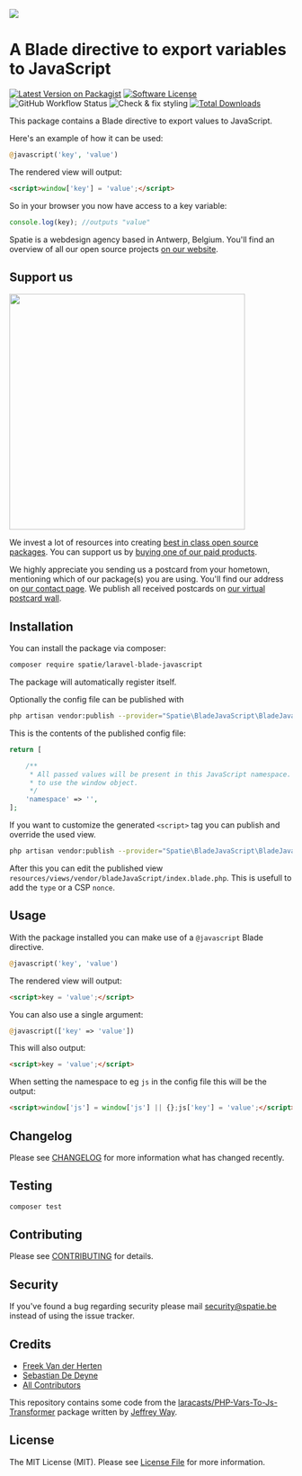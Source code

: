 
[<img src="https://github-ads.s3.eu-central-1.amazonaws.com/support-ukraine.svg?t=1" />](https://supportukrainenow.org)

# A Blade directive to export variables to JavaScript

[![Latest Version on Packagist](https://img.shields.io/packagist/v/spatie/laravel-blade-javascript.svg?style=flat-square)](https://packagist.org/packages/spatie/laravel-blade-javascript)
[![Software License](https://img.shields.io/badge/license-MIT-brightgreen.svg?style=flat-square)](LICENSE.md)
![GitHub Workflow Status](https://img.shields.io/github/workflow/status/spatie/laravel-blade-javascript/run-tests?label=tests)
![Check & fix styling](https://github.com/spatie/laravel-blade-javascript/workflows/Check%20&%20fix%20styling/badge.svg)
[![Total Downloads](https://img.shields.io/packagist/dt/spatie/laravel-blade-javascript.svg?style=flat-square)](https://packagist.org/packages/spatie/laravel-blade-javascript)

This package contains a Blade directive to export values to JavaScript.

Here's an example of how it can be used:

```php
@javascript('key', 'value')
```

The rendered view will output:
```html
<script>window['key'] = 'value';</script>
```

So in your browser you now have access to a key variable:
```js
console.log(key); //outputs "value"
```

Spatie is a webdesign agency based in Antwerp, Belgium. You'll find an overview of all our open source projects [on our website](https://spatie.be/opensource).

## Support us

[<img src="https://github-ads.s3.eu-central-1.amazonaws.com/laravel-blade-javascript.jpg?t=1" width="419px" />](https://spatie.be/github-ad-click/laravel-blade-javascript)

We invest a lot of resources into creating [best in class open source packages](https://spatie.be/open-source). You can support us by [buying one of our paid products](https://spatie.be/open-source/support-us).

We highly appreciate you sending us a postcard from your hometown, mentioning which of our package(s) you are using. You'll find our address on [our contact page](https://spatie.be/about-us). We publish all received postcards on [our virtual postcard wall](https://spatie.be/open-source/postcards).

## Installation

You can install the package via composer:

``` bash
composer require spatie/laravel-blade-javascript
```

The package will automatically register itself.

Optionally the config file can be published with

```bash
php artisan vendor:publish --provider="Spatie\BladeJavaScript\BladeJavaScriptServiceProvider" --tag="config"
```

This is the contents of the published config file:

```php
return [

    /**
     * All passed values will be present in this JavaScript namespace. Set this to an empty string
     * to use the window object.
     */
    'namespace' => '',
];
```

If you want to customize the generated `<script>` tag you can publish and override the used view.

```bash
php artisan vendor:publish --provider="Spatie\BladeJavaScript\BladeJavaScriptServiceProvider" --tag="views"
```

After this you can edit the published view `resources/views/vendor/bladeJavaScript/index.blade.php`. This is usefull to add the `type` or a CSP `nonce`.

## Usage

With the package installed you can make use of a `@javascript` Blade directive.

```php
@javascript('key', 'value')
```

The rendered view will output:
```html
<script>key = 'value';</script>
```

You can also use a single argument:
```php
@javascript(['key' => 'value'])
```

This will also output:
```html
<script>key = 'value';</script>
```

When setting the namespace to eg `js` in the config file this will be the output:

```html
<script>window['js'] = window['js'] || {};js['key'] = 'value';</script>
```

## Changelog

Please see [CHANGELOG](CHANGELOG.md) for more information what has changed recently.

## Testing

``` bash
composer test
```

## Contributing

Please see [CONTRIBUTING](https://github.com/spatie/.github/blob/main/CONTRIBUTING.md) for details.

## Security

If you've found a bug regarding security please mail [security@spatie.be](mailto:security@spatie.be) instead of using the issue tracker.

## Credits

- [Freek Van der Herten](https://github.com/freekmurze)
- [Sebastian De Deyne](https://github.com/seb)
- [All Contributors](../../contributors)

This repository contains some code from the [laracasts/PHP-Vars-To-Js-Transformer](https://github.com/laracasts/PHP-Vars-To-Js-Transformer) package written by [Jeffrey Way](https://github.com/JeffreyWay).

## License

The MIT License (MIT). Please see [License File](LICENSE.md) for more information.
